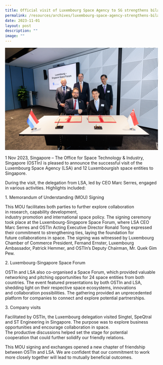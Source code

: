 ```yaml
---
title: Official visit of Luxembourg Space Agency to SG strengthens bilateral ties
permalink: /resources/archives/luxembourg-space-agency-strengthens-bilateral/
date: 2023-11-01
layout: post
description: ""
image: ""
---
```

![OSTIn_LSA_MOU](/images/ostin-lsa%20mou.jpg)

1 Nov 2023, Singapore – The Office for Space Technology & Industry, Singapore (OSTIn) is pleased to announce the successful visit of the Luxembourg Space Agency (LSA) and 12 Luxembourgish space entities to Singapore.  

During the visit, the delegation from LSA, led by CEO Marc Serres, engaged in various activities. Highlights included:

1. Memorandum of Understanding (MOU) Signing

This MOU facilitates both parties to further explore collaboration in research, capability development, industry promotion and international space policy. The signing ceremony took place at the Luxembourg-Singapore Space Forum, where LSA CEO Marc Serres and OSTIn Acting Executive Director Ronald Tong expressed their commitment to strengthening ties, laying the foundation for future collaborations in space. The signing was witnessed by Luxembourg Chamber of Commerce President, Fernand Ernster, Luxembourg Ambassador, Patrick Hemmer, and OSTIn’s Deputy Chairman, Mr. Quek Gim Pew.

2. Luxembourg-Singapore Space Forum

OSTIn and LSA also co-organised a Space Forum, which provided valuable networking and pitching opportunities for 24 space entities from both countries. The event featured presentations by both OSTIn and LSA, shedding light on their respective space ecosystems, innovations and collaboration possibilities. The gathering provided an unprecedented platform for companies to connect and explore potential partnerships. 

3. Company visits

Facilitated by OSTIn, the Luxembourg delegation visited Singtel, SpeQtral and ST Engineering in Singapore. The purpose was to explore business opportunities and encourage collaboration in space. The productive discussions helped set the stage for potential cooperation that could further solidify our friendly relations. 

This MOU signing and exchanges opened a new chapter of friendship between OSTIn and LSA. We are confident that our commitment to work more closely together will lead to mutually beneficial outcomes.